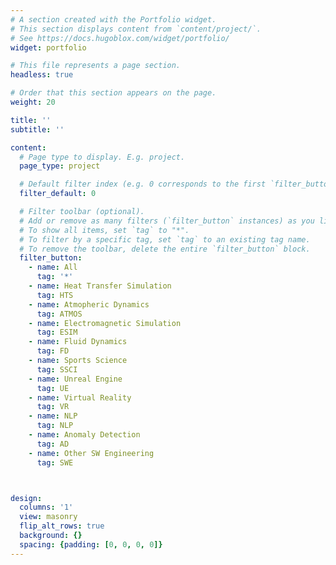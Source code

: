 ```yaml
---
# A section created with the Portfolio widget.
# This section displays content from `content/project/`.
# See https://docs.hugoblox.com/widget/portfolio/
widget: portfolio

# This file represents a page section.
headless: true

# Order that this section appears on the page.
weight: 20

title: ''
subtitle: ''

content:
  # Page type to display. E.g. project.
  page_type: project

  # Default filter index (e.g. 0 corresponds to the first `filter_button` instance below).
  filter_default: 0

  # Filter toolbar (optional).
  # Add or remove as many filters (`filter_button` instances) as you like.
  # To show all items, set `tag` to "*".
  # To filter by a specific tag, set `tag` to an existing tag name.
  # To remove the toolbar, delete the entire `filter_button` block.
  filter_button:
    - name: All
      tag: '*'
    - name: Heat Transfer Simulation
      tag: HTS
    - name: Atmopheric Dynamics
      tag: ATMOS
    - name: Electromagnetic Simulation
      tag: ESIM
    - name: Fluid Dynamics
      tag: FD
    - name: Sports Science
      tag: SSCI
    - name: Unreal Engine
      tag: UE
    - name: Virtual Reality
      tag: VR
    - name: NLP
      tag: NLP
    - name: Anomaly Detection
      tag: AD
    - name: Other SW Engineering
      tag: SWE



design:
  columns: '1'
  view: masonry
  flip_alt_rows: true
  background: {}
  spacing: {padding: [0, 0, 0, 0]}
---
```

